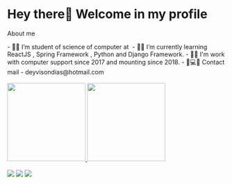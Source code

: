 
# Hey there👋 Welcome in my profile

About me

<div>
- 🧑‍💻 I’m student of science of computer at <a href="https://www2.ufjf.br/ufjf/"> <img src" https://www.google.com/url?sa=i&url=https%3A%2F%2Fwww.grancursosonline.com.br%2Fconcurso%2Fufjf-universidade-federal-de-juiz-de-fora&psig=AOvVaw0wLNWuNSHry8FV4Oms3cx_&ust=1628205281520000&source=images&cd=vfe&ved=0CAsQjRxqFwoTCKj_jYu_mPICFQAAAAAdAAAAABAD"></a>
- 🧑‍💻 I’m currently learning ReactJS , Spring Framework , Python and Django Framework.
- 🧑‍💻 I'm work with computer support since 2017 and mounting since 2018.
- 🧑💻💬 Contact mail - deyvisondias@hotmail.com
</div>
<br>
<div>
  <a href="https://github.com/deyvisongdias" > 
  <img height="180em" src="https://github-readme-stats.vercel.app/api?username=deyvisongdias&show_icons=true&theme=midnight-purple"/>
  <img height="180em" src="https://github-readme-stats.vercel.app/api/top-langs/?username=deyvisongdias&layout=compact&langs_count=16&theme=midnight-purple"/>
</div>
<br>
  <div>
    <a href="https://www.linkedin.com/in/deyvison-gregorio-435301207/"><img src="https://img.shields.io/badge/LinkedIn-0077B5?style=for-the-badge&logo=linkedin&logoColor=white" target="_blanck"></a>
     <a href="https://www.instagram.com/deyvison_dias_/?hl=pt-br"><img src="https://img.shields.io/badge/Instagram-E4405F?style=for-the-badge&logo=instagram&logoColor=white" target="_blanck"></a>
      <a href="https://www.twitch.tv/doczik4"><img src="https://img.shields.io/badge/Twitch-9146FF?style=for-the-badge&logo=twitch&logoColor=white" target="_blanck"></a>
  </div>
